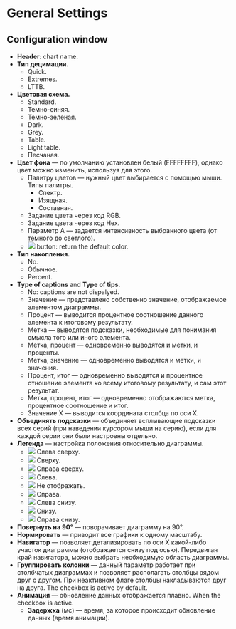 # General Settings

## Configuration window

* **Header**: chart name.
* **Тип децимации.**
   * Quick.
   * Extremes.
   * LTTB.
* **Цветовая схема.**
   * Standard.
   * Темно-синяя.
   * Темно-зеленая.
   * Dark.
   * Grey.
   * Table.
   * Light table.
   * Песчаная.
* **Цвет фона** — по умолчанию установлен белый (FFFFFFFF), однако цвет можно изменить, используя для этого.
   * Палитру цветов — нужный цвет выбирается с помощью мыши. Типы палитры.
      * Спектр.
      * Изящная.
      * Составная.
   * Задание цвета через код RGB.
   * Задание цвета через код Hex.
   * Параметр A — задается интенсивность выбранного цвета (от темного до светлого).
   * ![](../../images/icons/toolbar-controls/undo_default.svg) button: return the default color.
* **Тип накопления.**
   * No.
   * Обычное.
   * Percent.
* **Type of captions** and **Type of tips.**
   * No: captions are not dispalyed.
   * Значение — представлено собственно значение, отображаемое элементом диаграммы.
   * Процент — выводится процентное соотношение данного элемента к итоговому результату.
   * Метка — выводятся подсказки, необходимые для понимания смысла того или иного элемента.
   * Метка, процент — одновременно выводятся и метки, и проценты.
   * Метка, значение — одновременно выводятся и метки, и значения.
   * Процент, итог — одновременно выводятся и процентное отношение элемента ко всему итоговому результату, и сам этот результат.
   * Метка, процент, итог — одновременно отображаются метка, процентное соотношение и итог.
   * Значение X — выводится координата столбца по оси X.
* **Объединять подсказки** — объединяет всплывающие подсказки всех серий (при наведении курсором мыши на серию), если для каждой серии они были настроены отдельно.
* **Легенда** — настройка положения относительно диаграммы.
   * ![](../../images/icons/legend-alignments_24x24/legend-alignments-left-top_default.svg) Слева сверху.
   * ![](../../images/icons/legend-alignments_24x24/legend-alignments-top_default.svg) Сверху.
   * ![](../../images/icons/legend-alignments_24x24/legend-alignments-right-top_default.svg) Справа сверху.
   * ![](../../images/icons/legend-alignments_24x24/legend-alignments-left_default.svg) Слева.
   * ![](../../images/icons/legend-alignments_24x24/legend-alignments-disabled_default.svg) Не отображать.
   * ![](../../images/icons/legend-alignments_24x24/legend-alignments-right_default.svg) Справа.
   * ![](../../images/icons/legend-alignments_24x24/legend-alignments-left-bottom_default.svg) Слева снизу.
   * ![](../../images/icons/legend-alignments_24x24/legend-alignments-bottom_default.svg) Снизу.
   * ![](../../images/icons/legend-alignments_24x24/legend-alignments-right-bottom_default.svg) Справа снизу.
* **Повернуть на 90°** — поворачивает диаграмму на 90°.
* **Нормировать** — приводит все графики к одному масштабу.
* **Навигатор** — позволяет детализировать по оси X какой-либо участок диаграммы (отображается снизу под осью). Передвигая край навигатора, можно выбрать необходимую область диаграммы.
* **Группировать колонки** — данный параметр работает при столбчатых диаграммах и позволяет располагать столбцы рядом друг с другом. При неактивном флаге столбцы накладываются друг на друга. The checkbox is active by default.
* **Анимация** — обновление данных отображается плавно. When the checkbox is active.
   * **Задержка** (мс) — время, за которое происходит обновление данных (время анимации).
